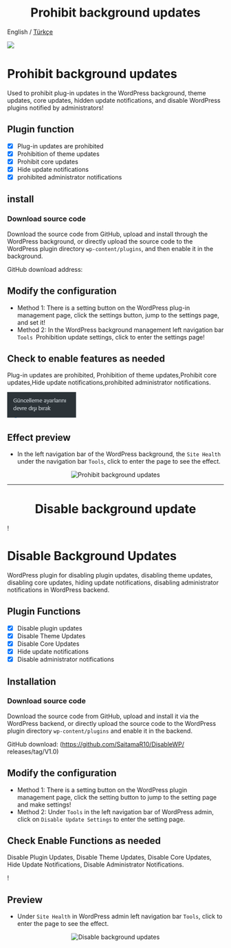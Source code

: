 <h1 align="center">Prohibit background updates</h1>

English / [Türkçe](./README_TR.md)

![]([https://github.com/saitamar10/DisableWP/blob/main/Disable-updates-1.png])

# Prohibit background updates

Used to prohibit plug-in updates in the WordPress background, theme updates, core updates, hidden update notifications, and disable WordPress plugins notified by administrators!

## Plugin function

* [x] Plug-in updates are prohibited
* [x] Prohibition of theme updates
* [x] Prohibit core updates 
* [x] Hide update notifications
* [x] prohibited administrator notifications 

## install

### Download source code 
  
 Download the source code from GitHub, upload and install through the WordPress background, or directly upload the source code to the WordPress plugin directory `wp-content/plugins`, and then enable it in the background. 

GitHub download address:

## Modify the configuration
    
* Method 1: There is a setting button on the WordPress plug-in management page, click the settings button, jump to the settings page, and set it!
* Method 2: In the WordPress background management left navigation bar `Tools `Prohibition update settings, click to enter the settings page!

## Check to enable features as needed

Plug-in updates are prohibited, Prohibition of theme updates,Prohibit core updates,Hide update notifications,prohibited administrator notifications.

![](https://github.com/saitamar10/DisableWP/blob/main/Disable-updates-1.png)

## Effect preview

* In the left navigation bar of the WordPress background, the `Site Health` under the navigation bar `Tools`, click to enter the page to see the effect.

<p align="center">
    <img src="(https://github.com/saitamar10/DisableWP/blob/main/Disable-updates-2.png?raw=true)" alt="Prohibit background updates" />
</p>

---

<h1 align="center">Disable background update</h1>
<p align="center">

! [](https://github.com/saitamar10/DisableWP/blob/main/Disable-updates-2.png)

# Disable Background Updates

WordPress plugin for disabling plugin updates, disabling theme updates, disabling core updates, hiding update notifications, disabling administrator notifications in WordPress backend.

## Plugin Functions

* [x] Disable plugin updates 
* [x] Disable Theme Updates
* [x] Disable Core Updates 
* [x] Hide update notifications
* [x] Disable administrator notifications 

## Installation

### Download source code 
  
 Download the source code from GitHub, upload and install it via the WordPress backend, or directly upload the source code to the WordPress plugin directory `wp-content/plugins` and enable it in the backend.

GitHub download: (https://github.com/SaitamaR10/DisableWP/ releases/tag/V1.0) 

## Modify the configuration
    
* Method 1: There is a setting button on the WordPress plugin management page, click the setting button to jump to the setting page and make settings!
* Method 2: Under `Tools` in the left navigation bar of WordPress admin, click on `Disable Update Settings` to enter the setting page.

## Check Enable Functions as needed

Disable Plugin Updates, Disable Theme Updates, Disable Core Updates, Hide Update Notifications, Disable Administrator Notifications.

! [](https://github.com/saitamar10/DisableWP/blob/main/Disable-updates-1.png)

## Preview

* Under `Site Health` in WordPress admin left navigation bar `Tools`, click to enter the page to see the effect.

<p align="center">
    <img src="https://cdn.jsdelivr.net/gh/hekailiu-2512/Disable-updates/Disable-updates-2.jpg" alt="Disable background updates" />
</p>
